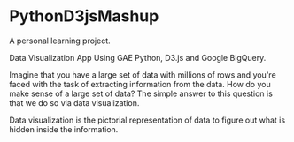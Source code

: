 PythonD3jsMashup
================

A personal learning project.

Data Visualization App Using GAE Python, D3.js and Google BigQuery.

Imagine that you have a large set of data with millions of rows and you're faced with the task of extracting information from the data. How do you make sense of a large set of data? The simple answer to this question is that we do so via data visualization.

Data visualization is the pictorial representation of data to figure out what is hidden inside the information.
